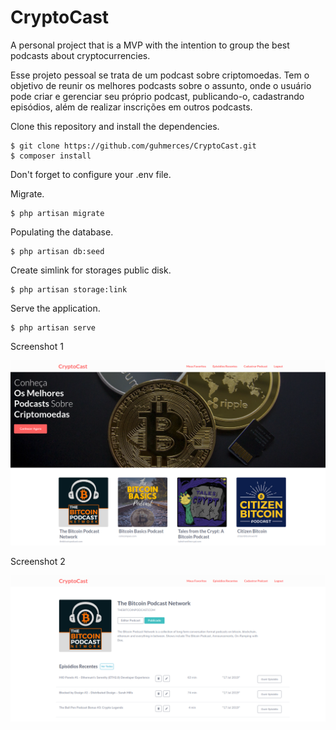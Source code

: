 
# CryptoCast
A personal project that is a MVP with the intention to group the best podcasts about cryptocurrencies.

Esse projeto pessoal se trata de um podcast sobre criptomoedas. Tem o objetivo de reunir os melhores podcasts sobre o assunto, onde o usuário pode criar e gerenciar seu próprio podcast, publicando-o, cadastrando episódios, além de realizar inscrições em outros podcasts.

Clone this repository and install the dependencies.

    $ git clone https://github.com/guhmerces/CryptoCast.git
    $ composer install

Don't forget to configure your .env file.

Migrate.

    $ php artisan migrate

Populating the database.

    $ php artisan db:seed

Create simlink for storages public disk.

    $ php artisan storage:link

Serve the application.

    $ php artisan serve




Screenshot 1

![applicationSS1 ](screenshots/screenshot02.png)






Screenshot 2

![applicationSS2 ](screenshots/screenshot01.png)
